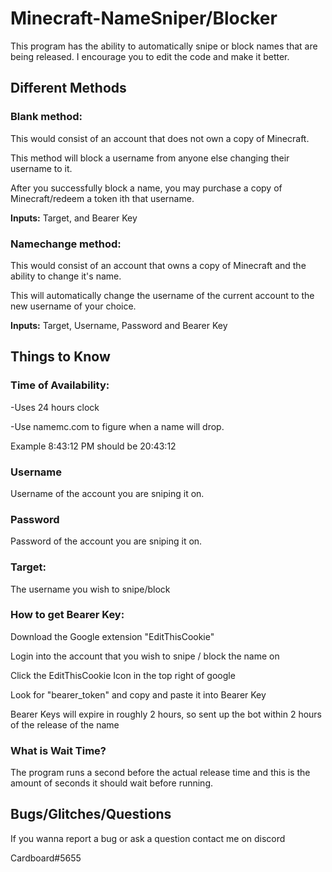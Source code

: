 
# Minecraft-NameSniper/Blocker

This program has the ability to automatically snipe or block names that are being released. I encourage you to edit the code and make it better.
## Different Methods

### **Blank method**:
This would consist of an account that does not own a copy of Minecraft.

This method will block a username from anyone else changing their username to it.

After you successfully block a name, you may purchase a copy of Minecraft/redeem a token ith that username.

**Inputs:** Target, and Bearer Key

### **Namechange method**:
This would consist of an account that owns a copy of Minecraft and the ability to change it's name.

This will automatically change the username of the current account to the new username of your choice.

**Inputs:** Target, Username, Password and Bearer Key

## Things to Know
### Time of Availability:
-Uses 24 hours clock

-Use namemc.com to figure when a name will drop.

Example 8:43:12 PM should be 20:43:12

### Username
Username of the account you are sniping it on.
### Password
Password of the account you are sniping it on.
### Target:
The username you wish to snipe/block
### How to get Bearer Key:
Download the Google extension "EditThisCookie"

Login into the account that you wish to snipe / block the name on

Click the EditThisCookie Icon in the top right of google

Look for "bearer_token" and copy and paste it into Bearer Key

Bearer Keys will expire in roughly 2 hours, so sent up the bot within 2 hours of the release of the name
### What is Wait Time?
The program runs a second before the actual release time and this is the amount of seconds it should wait before running.
## Bugs/Glitches/Questions
If you wanna report a bug or ask a question contact me on discord

Cardboard#5655

